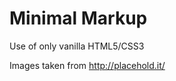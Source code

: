 # Minimal Markup

<p>Use of only vanilla HTML5/CSS3</p>
<p>Images taken from <a href="http://placehold.it/">http://placehold.it/<a/></p>
